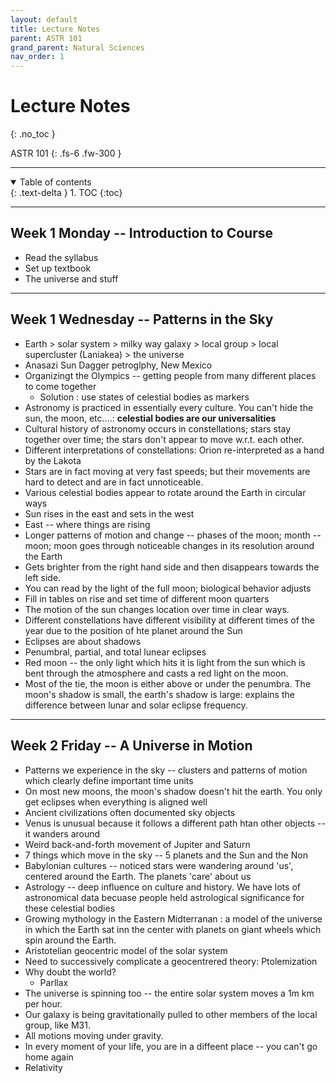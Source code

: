 ```yaml
---
layout: default
title: Lecture Notes
parent: ASTR 101
grand_parent: Natural Sciences
nav_order: 1
---
```


# Lecture Notes
{: .no_toc }

ASTR 101
{: .fs-6 .fw-300 }

---

<details open markdown="block">
  <summary>
    Table of contents
  </summary>
  {: .text-delta }
1. TOC
{:toc}
</details>

---

## Week 1 Monday -- Introduction to Course
- Read the syllabus
- Set up textbook
- The universe and stuff

---

## Week 1 Wednesday -- Patterns in the Sky
- Earth > solar system > milky way galaxy > local group > local supercluster (Laniakea) > the universe
- Anasazi Sun Dagger petroglphy, New Mexico
- Organizingt the Olympics -- getting people from many different places to come together
  - Solution : use states of celestial bodies as markers
- Astronomy is practiced in essentially every culture. You can't hide the sun, the moon, etc....: **celestial bodies are our universalities**
- Cultural history of astronomy occurs in constellations; stars stay together over time; the stars don't appear to move w.r.t. each other.
- Different interpretations of constellations: Orion re-interpreted as a hand by the Lakota
- Stars are in fact moving at very fast speeds; but their movements are hard to detect and are in fact unnoticeable.
- Various celestial bodies appear to rotate around the Earth in circular ways
- Sun rises in the east and sets in the west
- East -- where things are rising
- Longer patterns of motion and change -- phases of the moon; month -- moon; moon goes through noticeable changes in its resolution around the Earth
- Gets brighter from the right hand side and then disappears towards the left side.
- You can read by the light of the full moon; biological behavior adjusts
- Fill in tables on rise and set time of different moon quarters
- The motion of the sun changes location over time in clear ways. 
- Different constellations have different visibility at different times of the year due to the position of hte planet around the Sun
- Eclipses are about shadows
- Penumbral, partial, and total lunear eclipses
- Red moon -- the only light which hits it is light from the sun which is bent through the atmosphere and casts a red light on the moon.
- Most of the tie, the moon is either above or under the penumbra. The moon's shadow is small, the earth's shadow is large: explains the difference between lunar and solar eclipse frequency. 

---

## Week 2 Friday --  A Universe in Motion
- Patterns we experience in the sky -- clusters and patterns of motion which clearly define important time units
- On most new moons, the moon's shadow doesn't hit the earth. You only get eclipses when everything is aligned well
- Ancient civilizations often documented sky objects
- Venus is unusual because it follows a different path htan other objects -- it wanders around
- Weird back-and-forth movement of Jupiter and Saturn
- 7 things which move in the sky -- 5 planets and the Sun and the  Non
- Babylonian cultures -- noticed stars were wandering around 'us', centered around the Earth. The planets 'care' about us
- Astrology -- deep influence on culture and history. We have lots of astronomical data becuase people held astrological significance for these celestial bodies
- Growing mythology in the Eastern Midterranan : a model of the universe in which the Earth sat inn the center with planets on giant wheels which spin around the Earth.
- Aristotelian geocentric model of the solar system
- Need to successively complicate a geocentrered theory: Ptolemization
- Why doubt the world?
  - Parllax
- The universe is spinning too -- the entire solar system moves a 1m km per hour.
- Our galaxy is being gravitationally pulled to other members of the local group, like M31.
- All motions moving under gravity.
- In every moment of your life, you are in a diffeent place -- you can't go home again
- Relativity


















